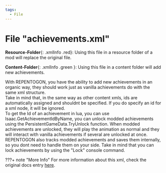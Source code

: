 ```yaml
---
tags:
  - File
---
```

# File "achievements.xml"

**Resource-Folder**{: .xmlInfo .red}: Using this file in a resource folder of a mod will replace the original file.

**Content-Folder**{: .xmlInfo .green }: Using this file in a content folder will add new achievements.

With REPENTOGON, you have the ability to add new achievements in an organic way, they should work just as vanilla achievements do with the same xml structure.   
Take in mind that, in the same way as other content xmls, ids are automatically assigned and shouldnt be specified. If you do specify an id for a xml node, it will be ignored.    
To get the Id of an achievement in lua, you can use Isaac.GetAchievementIdByName, you can unlock modded achievements using the PersistentGameData.TryUnlock function. When modded achievements are unlocked, they will play the animation as normal and they will interact with vanilla achievements if several are unlocked at once.
REPENTOGON also tracks modded achievements and saves them internally, so you dont need to handle them on your side. Take in mind that you can lock achievements by using the "Lock" console command.

???+ note "More Info"
    For more information about this xml, check the original docs entry [here](https://wofsauge.github.io/IsaacDocs/rep/xml/achievements.html).